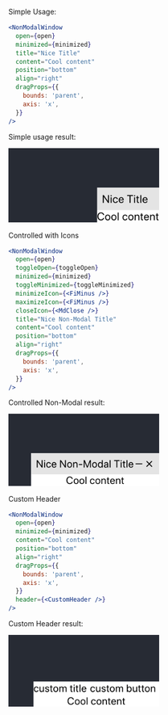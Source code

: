 Simple Usage:
```jsx
<NonModalWindow
  open={open}
  minimized={minimized}
  title="Nice Title"
  content="Cool content"
  position="bottom"
  align="right"
  dragProps={{
    bounds: 'parent',
    axis: 'x',
  }}
/>
```
Simple usage result:

<img src="imgs/example-01.png" width="300">

Controlled with Icons

```jsx
<NonModalWindow
  open={open}
  toggleOpen={toggleOpen}
  minimized={minimized}
  toggleMinimized={toggleMinimized}
  minimizeIcon={<FiMinus />}
  maximizeIcon={<FiMinus />}
  closeIcon={<MdClose />}
  title="Nice Non-Modal Title"
  content="Cool content"
  position="bottom"
  align="right"
  dragProps={{
    bounds: 'parent',
    axis: 'x',
  }}
/>
```

Controlled Non-Modal result:

<img src="imgs/example-02.png" width="300">

Custom Header

```jsx
<NonModalWindow
  open={open}
  minimized={minimized}
  content="Cool content"
  position="bottom"
  align="right"
  dragProps={{
    bounds: 'parent',
    axis: 'x',
  }}
  header={<CustomHeader />}
/>
```
Custom Header result:

<img src="imgs/example-03.png" width="300">
